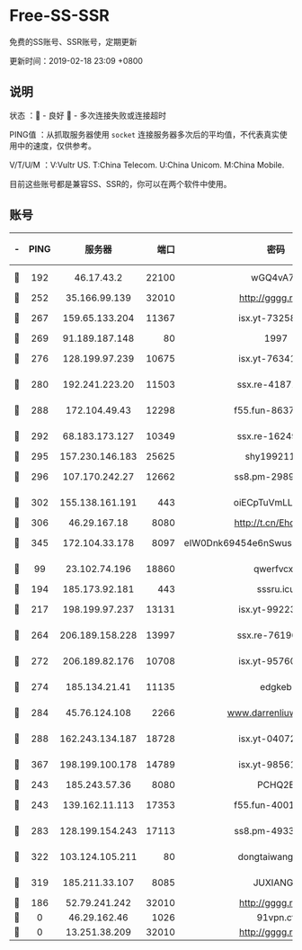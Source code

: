 # Free-SS-SSR

免费的SS账号、SSR账号，定期更新

更新时间：2019-02-18 23:09 +0800

## 说明

状态     ：🙂 - 良好 🙁 - 多次连接失败或连接超时

PING值   ：从抓取服务器使用 `socket` 连接服务器多次后的平均值，不代表真实使用中的速度，仅供参考。

V/T/U/M  ：V:Vultr US. T:China Telecom. U:China Unicom. M:China Mobile.

目前这些账号都是兼容SS、SSR的，你可以在两个软件中使用。

## 账号

|-|PING|服务器|端口|密码|加密方式|区域|V/T/U/M|
|:----:|:----:|:-----:|-----:|:----:|:----:|:----:|:----:|
|🙂|192|46.17.43.2|22100|wGQ4vA7D|aes-256-gcm|RU|4↓/10↑/10↑/10↑|
|🙂|252|35.166.99.139|32010|http://gggg.rocks|chacha20|US|10↑/10↑/10↑/9↑|
|🙂|267|159.65.133.204|11367|isx.yt-73258581|aes-256-cfb|SG|9↑/8↑/9↑/8↑|
|🙂|269|91.189.187.148|80|1997|chacha20|US|10↑/10↑/10↑/10↑|
|🙂|276|128.199.97.239|10675|isx.yt-76341094|aes-256-cfb|SG|10↑/10↑/10↑/10↑|
|🙂|280|192.241.223.20|11503|ssx.re-41871836|aes-256-cfb|US|10↑/10↑/10↑/10↑|
|🙂|288|172.104.49.43|12298|f55.fun-86373807|aes-256-cfb|SG|10↑/10↑/10↑/10↑|
|🙂|292|68.183.173.127|10349|ssx.re-16249427|aes-256-cfb|US|10↑/10↑/10↑/10↑|
|🙂|295|157.230.146.183|25625|shy19921124|rc4-md5|US|10↑/10↑/10↑/10↑|
|🙂|296|107.170.242.27|12662|ss8.pm-29895906|aes-256-cfb|US|9↑/9↑/9↑/9↑|
|🙂|302|155.138.161.191|443|oiECpTuVmLLxk4Ts|aes-256-cfb|US|1↑/10↑/10↑/10↑|
|🙂|306|46.29.167.18|8080|http://t.cn/EhdmTxe|rc4-md5|RU|6↑/7↑/6↑/7↑|
|🙂|345|172.104.33.178|8097|eIW0Dnk69454e6nSwuspv9DmS201tQ0D|aes-256-cfb|SG|10↑/10↑/10↑/10↑|
|🙂|99|23.102.74.196|18860|qwerfvcxz|aes-256-gcm|JP|7↓/9↑/8↓/8↑|
|🙂|194|185.173.92.181|443|sssru.icu|rc4-md5|RU|7↑/10↑/9↑/10↑|
|🙂|217|198.199.97.237|13131|isx.yt-99223416|aes-256-cfb|US|10↑/10↑/10↑/10↑|
|🙂|264|206.189.158.228|13997|ssx.re-76196312|aes-256-cfb|SG|10↑/10↑/10↑/10↑|
|🙂|272|206.189.82.176|10708|isx.yt-95760947|aes-256-cfb|SG|10↑/10↑/10↑/10↑|
|🙂|274|185.134.21.41|11135|edgkeb|aes-256-cfb|GB|10↑/10↑/10↑/10↑|
|🙂|284|45.76.124.108|2266|www.darrenliuwei.com|aes-256-cfb|AU|9↑/10↑/10↑/10↑|
|🙂|288|162.243.134.187|18728|isx.yt-04072308|aes-256-cfb|US|10↑/10↑/10↑/10↑|
|🙂|367|198.199.100.178|14789|isx.yt-98561144|aes-256-cfb|US|10↑/10↑/10↑/10↑|
|🙂|243|185.243.57.36|8080|PCHQ2E|rc4-md5|US|8↑/8↑/8↑/8↑|
|🙂|243|139.162.11.113|17353|f55.fun-40016960|aes-256-cfb|SG|9↑/10↑/10↑/10↑|
|🙂|283|128.199.154.243|17113|ss8.pm-49338576|aes-256-cfb|SG|10↑/10↑/10↑/10↑|
|🙂|322|103.124.105.211|80|dongtaiwang.com|aes-256-cfb|US|10↑/10↑/10↑/10↑|
|🙁|319|185.211.33.107|8085|JUXIANGE|aes-128-ctr|US|10↑/10↑/10↑/10↑|
|🙁|186|52.79.241.242|32010|http://gggg.rocks|chacha20|KR|9↑/8↑/8↑/9↑|
|🙁|0|46.29.162.46|1026|91vpn.cf|rc4-md5|RU|8↑/8↑/9↑/10↑|
|🙁|0|13.251.38.209|32010|http://gggg.rocks|chacha20|SG|10↑/10↑/9↑/9↑|
